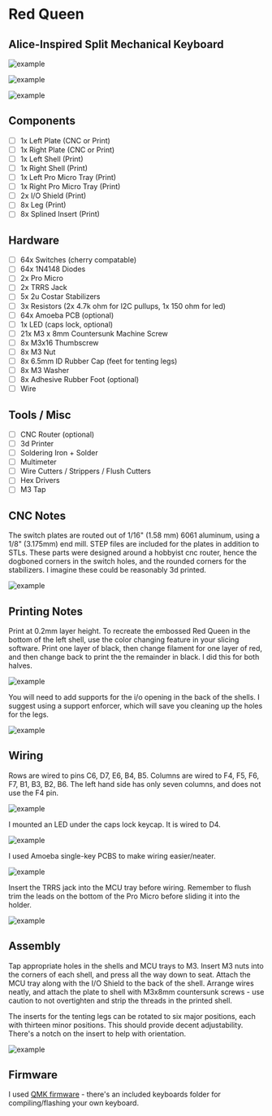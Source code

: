 # Red Queen
## Alice-Inspired Split Mechanical Keyboard

![example](https://i.imgur.com/ZePxn7R.jpg)

![example](https://i.imgur.com/GLbhAl7.jpg)

![example](https://i.imgur.com/M3hJ0Lf.jpg)


## Components
- [ ] 1x Left Plate (CNC or Print)
- [ ] 1x Right Plate (CNC or Print)
- [ ] 1x Left Shell (Print)
- [ ] 1x Right Shell (Print)
- [ ] 1x Left Pro Micro Tray (Print)
- [ ] 1x Right Pro Micro Tray (Print)
- [ ] 2x I/O Shield (Print)
- [ ] 8x Leg (Print)
- [ ] 8x Splined Insert (Print)

## Hardware
- [ ] 64x Switches (cherry compatable)
- [ ] 64x 1N4148 Diodes
- [ ] 2x Pro Micro
- [ ] 2x TRRS Jack
- [ ] 5x 2u Costar Stabilizers
- [ ] 3x Resistors (2x 4.7k ohm for I2C pullups, 1x 150 ohm for led)
- [ ] 64x Amoeba PCB (optional)
- [ ] 1x LED (caps lock, optional)
- [ ] 21x M3 x 8mm Countersunk Machine Screw
- [ ] 8x M3x16 Thumbscrew
- [ ] 8x M3 Nut
- [ ] 8x 6.5mm ID Rubber Cap (feet for tenting legs)
- [ ] 8x M3 Washer
- [ ] 8x Adhesive Rubber Foot (optional)
- [ ] Wire

## Tools / Misc
- [ ] CNC Router (optional)
- [ ] 3d Printer
- [ ] Soldering Iron + Solder
- [ ] Multimeter
- [ ] Wire Cutters / Strippers / Flush Cutters
- [ ] Hex Drivers
- [ ] M3 Tap

## CNC Notes
The switch plates are routed out of 1/16" (1.58 mm) 6061 aluminum, using a 1/8" (3.175mm) end mill. STEP files are included for the plates in addition to STLs. These parts were designed around a hobbyist cnc router, hence the dogboned corners in the switch holes, and the rounded corners for the stabilizers. I imagine these could be reasonably 3d printed. 

![example](https://i.imgur.com/52ofGFi.jpg)

## Printing Notes
Print at 0.2mm layer height. To recreate the embossed Red Queen in the bottom of the left shell, use the color changing feature in your slicing software. Print one layer of black, then change filament for one layer of red, and then change back to print the the remainder in black. I did this for both halves.

![example](https://i.imgur.com/DZDPbTS.jpg)

You will need to add supports for the i/o opening in the back of the shells. I suggest using a support enforcer, which will save you cleaning up the holes for the legs.

![example](https://i.imgur.com/okjLwP4.jpg)

## Wiring
Rows are wired to pins C6, D7, E6, B4, B5. Columns are wired to F4, F5, F6, F7, B1, B3, B2, B6. The left hand side has only seven columns, and does not use the F4 pin.

![example](https://i.imgur.com/VJPJXuj.jpg)

I mounted an LED under the caps lock keycap. It is wired to D4.

![example](https://i.imgur.com/qUaEBwn.jpg)

I used Amoeba single-key PCBS to make wiring easier/neater.

![example](https://i.imgur.com/EpaskCz.jpg)

Insert the TRRS jack into the MCU tray before wiring. Remember to flush trim the leads on the bottom of the Pro Micro before sliding it into the holder.

![example](https://i.imgur.com/s3WTTxk.jpg)

## Assembly
Tap appropriate holes in the shells and MCU trays to M3. Insert M3 nuts into the corners of each shell, and press all the way down to seat. Attach the MCU tray along with the I/O Shield to the back of the shell. Arrange wires neatly, and attach the plate to shell with M3x8mm countersunk screws - use caution to not overtighten and strip the threads in the printed shell.

The inserts for the tenting legs can be rotated to six major positions, each with thirteen minor positions. This should provide decent adjustability. There's a notch on the insert to help with orientation.

![example](https://i.imgur.com/VsJujLC.jpg)

## Firmware
I used [QMK firmware](https://qmk.fm/) - there's an included keyboards folder for compiling/flashing your own keyboard. 

